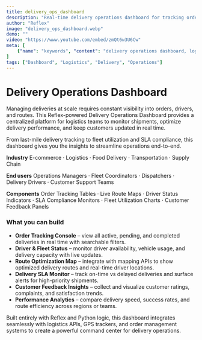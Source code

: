 ```yaml
---
title: delivery_ops_dashboard
description: "Real-time delivery operations dashboard for tracking orders, drivers, routes, and performance metrics across logistics and fulfillment networks."
author: "Reflex"
image: "delivery_ops_dashboard.webp"
demo: ""
video: "https://www.youtube.com/embed/zmQt6w3U6Cw"
meta: [
    {"name": "keywords", "content": "delivery operations dashboard, logistics tracking, fleet management, order fulfillment, route optimization, Reflex app"},
]
tags: ["Dashboard", "Logistics", "Delivery", "Operations"]
---
```



# Delivery Operations Dashboard

Managing deliveries at scale requires constant visibility into orders, drivers, and routes.
This Reflex-powered Delivery Operations Dashboard provides a centralized platform for logistics teams to monitor shipments, optimize delivery performance, and keep customers updated in real time.

From last-mile delivery tracking to fleet utilization and SLA compliance, this dashboard gives you the insights to streamline operations end-to-end.

**Industry**
E-commerce · Logistics · Food Delivery · Transportation · Supply Chain

**End users**
Operations Managers · Fleet Coordinators · Dispatchers · Delivery Drivers · Customer Support Teams

**Components**
Order Tracking Tables · Live Route Maps · Driver Status Indicators · SLA Compliance Monitors · Fleet Utilization Charts · Customer Feedback Panels


### What you can build

* **Order Tracking Console** – view all active, pending, and completed deliveries in real time with searchable filters.
* **Driver & Fleet Status** – monitor driver availability, vehicle usage, and delivery capacity with live updates.
* **Route Optimization Map** – integrate with mapping APIs to show optimized delivery routes and real-time driver locations.
* **Delivery SLA Monitor** – track on-time vs delayed deliveries and surface alerts for high-priority shipments.
* **Customer Feedback Insights** – collect and visualize customer ratings, complaints, and satisfaction trends.
* **Performance Analytics** – compare delivery speed, success rates, and route efficiency across regions or teams.

Built entirely with Reflex and Python logic, this dashboard integrates seamlessly with logistics APIs, GPS trackers, and order management systems to create a powerful command center for delivery operations.
